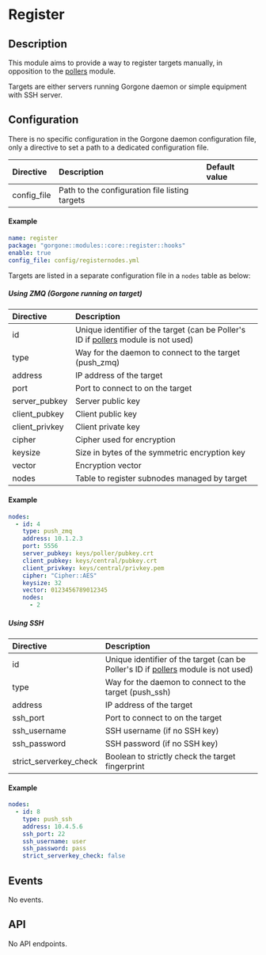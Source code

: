 # Register

## Description

This module aims to provide a way to register targets manually, in opposition to the [pollers](../centreon/pollers.md) module.

Targets are either servers running Gorgone daemon or simple equipment with SSH server.

## Configuration

There is no specific configuration in the Gorgone daemon configuration file, only a directive to set a path to a dedicated configuration file.

| Directive | Description | Default value |
| :- | :- | :- |
| config_file | Path to the configuration file listing targets | |

#### Example

```yaml
name: register
package: "gorgone::modules::core::register::hooks"
enable: true
config_file: config/registernodes.yml
```

Targets are listed in a separate configuration file in a `nodes` table as below:

##### Using ZMQ (Gorgone running on target)

| Directive | Description |
| :- | :- |
| id | Unique identifier of the target (can be Poller's ID if [pollers](../centreon/pollers.md) module is not used) |
| type | Way for the daemon to connect to the target (push_zmq) |
| address | IP address of the target |
| port | Port to connect to on the target |
| server_pubkey | Server public key |
| client_pubkey | Client public key |
| client_privkey | Client private key |
| cipher | Cipher used for encryption |
| keysize | Size in bytes of the symmetric encryption key |
| vector | Encryption vector |
| nodes | Table to register subnodes managed by target |

#### Example

```yaml
nodes:
  - id: 4
    type: push_zmq
    address: 10.1.2.3
    port: 5556
    server_pubkey: keys/poller/pubkey.crt
    client_pubkey: keys/central/pubkey.crt
    client_privkey: keys/central/privkey.pem
    cipher: "Cipher::AES"
    keysize: 32
    vector: 0123456789012345
    nodes:
      - 2
```

##### Using SSH

| Directive | Description |
| :- | :- |
| id | Unique identifier of the target (can be Poller's ID if [pollers](../centreon/pollers.md) module is not used) |
| type | Way for the daemon to connect to the target (push_ssh) |
| address | IP address of the target |
| ssh_port | Port to connect to on the target |
| ssh_username | SSH username (if no SSH key) |
| ssh_password | SSH password (if no SSH key) |
| strict_serverkey_check | Boolean to strictly check the target fingerprint |

#### Example

```yaml
nodes:
  - id: 8
    type: push_ssh
    address: 10.4.5.6
    ssh_port: 22
    ssh_username: user
    ssh_password: pass
    strict_serverkey_check: false
```

## Events

No events.

## API

No API endpoints.
